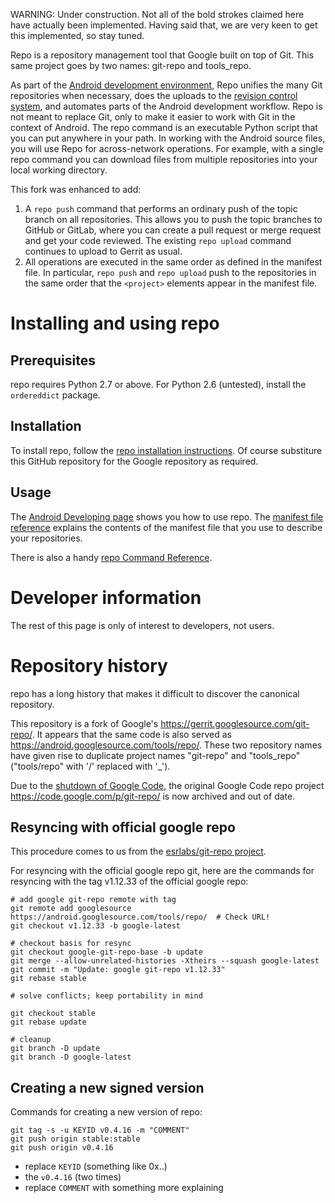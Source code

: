 WARNING: Under construction.  Not all of the bold strokes claimed here have actually been implemented.  Having said that, we are very keen to get this implemented, so stay tuned.

Repo is a repository management tool that Google built on top of Git. This same project goes by two names: git-repo and tools_repo.

As part of the [Android development environment](https://source.android.com/source/developing), Repo unifies the many Git repositories when necessary, does the uploads to the [revision control system](https://android-review.googlesource.com/), and automates parts of the Android development workflow. Repo is not meant to replace Git, only to make it easier to work with Git in the context of Android. The repo command is an executable Python script that you can put anywhere in your path. In working with the Android source files, you will use Repo for across-network operations. For example, with a single repo command you can download files from multiple repositories into your local working directory.

This fork was enhanced to add:
1. A `repo push` command that performs an ordinary push of the topic branch on all repositories.  This allows you to push the topic branches to GitHub or GitLab, where you can create a pull request or merge request and get your code reviewed.  The existing `repo upload` command continues to upload to Gerrit as usual.
2. All operations are executed in the same order as defined in the manifest file.  In particular, `repo push` and `repo upload` push to the repositories in the same order that the ``<project>`` elements appear in the manifest file.

# Installing and using repo

## Prerequisites
repo requires Python 2.7 or above.  For Python 2.6 (untested), install the `ordereddict` package.

## Installation
To install repo, follow the [repo installation instructions](https://source.android.com/source/downloading).  Of course substiture this GitHub repository for the Google repository as required. 

## Usage
The [Android Developing page](https://source.android.com/source/developing) shows you how to use repo.  The [manifest file reference](docs/manifest-format.txt) explains the contents of the manifest file that you use to describe your repositories.

There is also a handy [repo Command Reference](https://source.android.com/source/using-repo).

# Developer information

The rest of this page is only of interest to developers, not users.

# Repository history

repo has a long history that makes it difficult to discover the canonical repository.

This repository is a fork of Google's https://gerrit.googlesource.com/git-repo/.  It appears that the same code is also served as https://android.googlesource.com/tools/repo/.  These two repository names have given rise to duplicate project names "git-repo" and "tools_repo" ("tools/repo" with '/' replaced with '_').

Due to the [shutdown of Google Code](http://google-opensource.blogspot.com/2015/03/farewell-to-google-code.html0), the original Google Code repo project https://code.google.com/p/git-repo/ is now archived and out of date.

## Resyncing with official google repo

This procedure comes to us from the [esrlabs/git-repo project](https://github.com/esrlabs/git-repo).

For resyncing with the official google repo git, here are the commands for resyncing with the tag v1.12.33 of the official google repo:

    # add google git-repo remote with tag
    git remote add googlesource https://android.googlesource.com/tools/repo/  # Check URL!
    git checkout v1.12.33 -b google-latest

    # checkout basis for resync
    git checkout google-git-repo-base -b update
    git merge --allow-unrelated-histories -Xtheirs --squash google-latest
    git commit -m "Update: google git-repo v1.12.33"
    git rebase stable

    # solve conflicts; keep portability in mind

    git checkout stable
    git rebase update

    # cleanup
    git branch -D update
    git branch -D google-latest


## Creating a new signed version

Commands for creating a new version of repo:

    git tag -s -u KEYID v0.4.16 -m "COMMENT"
    git push origin stable:stable
    git push origin v0.4.16

* replace `KEYID` (something like 0x..)
* the `v0.4.16` (two times)
* replace `COMMENT` with something more explaining


